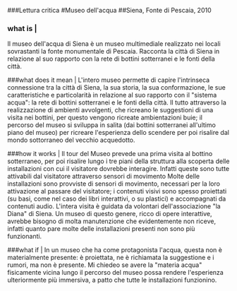 ###Lettura critica
#Museo dell'acqua
##Siena, Fonte di Pescaia, 2010

### what is |
Il museo dell'acqua di Siena è un museo multimediale realizzato nei locali sovrastanti la fonte monumentale di Pescaia. Racconta 
la città di Siena in relazione al suo rapporto con la rete di bottini sotterranei e le fonti della città.



###what does it mean |
L'intero museo permette di capire l'intrinseca connessione tra la città di Siena, la sua storia, la sua conformazione, le sue 
caratteristiche e particolarità in relazione al suo rapporto con il "sistema acqua": la rete di bottini sotterranei e le fonti della città.
Il tutto attraverso la realizzazione di ambienti avvolgenti, che ricreano le suggestioni di una visita nei bottini, per questo vengono
ricreate ambientazioni buie; il percorso del museo si sviluppa in salita (dai bottini sotterranei all'ultimo piano del museo) per ricreare
l'esperienza dello scendere per poi risalire dal mondo sottorraneo del vecchio acquedotto.


###how it works | 
Il tour del Museo prevede una prima visita al bottino sotterraneo, per poi risalire lungo i tre piani della struttura alla scoperta delle installazioni con cui il visitatore dovrebbe interagire. Infatti queste sono tutte attivabili dal visitatore attraverso sensori di movimento
Molte delle installazioni sono provviste di sensori di movimento, necessari per la loro attivazione al passare del visitatore; i contenuti visivi sono spesso proiettati (su basi, come nel caso dei libri interattivi, o su plastici) e accompagnati da contenuti audio. L'intera visita è guidata da volontari dell'associazione "la Diana" di Siena.
Un museo di questo genere, ricco di opere interattive, avrebbe bisogno di molta manutenzione che evidentemente non riceve, infatti quanto pare molte delle installazioni presenti non sono più funzionanti.

###what if | 
In un museo che ha come protagonista l'acqua, questa non è materialmente presente: è proiettata, ne è richiamata la suggestione e i rumori, ma non è presente. Mi chiedeo se avere la "materia acqua" fisicamente vicina lungo il percorso del museo possa rendere l'esperienza ulteriormente più immersiva, a patto che tutte le installazioni funzionino.
